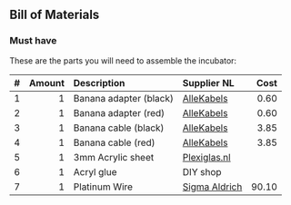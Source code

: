 ## Bill of Materials



### Must have

These are the parts you will need to assemble the incubator:

#|Amount|Description|Supplier NL|Cost
------------: | ------------: | :------------ | :------------ | ------------:
1|1|Banana adapter (black)|[AlleKabels](http://www.allekabels.nl/banaan-stekker/39/1067383/banaan-chassisdeel.html)|0.60
2|1|Banana adapter (red)|[AlleKabels](http://www.allekabels.nl/banaan-stekker/39/1067384/banaan-chassisdeel.html)|0.60
3|1|Banana cable (black)|[AlleKabels](http://www.allekabels.nl/banaan-stekker/39/1064779/meetsnoer.html)|3.85
4|1|Banana cable (red)|[AlleKabels](http://www.allekabels.nl/banaan-stekker/39/1064782/meetsnoer.html)|3.85
5|1|3mm Acrylic sheet|[Plexiglas.nl](http://www.plexiglas.nl/)|
6|1|Acryl glue|DIY shop|
7|1|Platinum Wire|[Sigma Aldrich](http://www.sigmaaldrich.com/catalog/product/sigma/ep1330?lang=en&region=NL)|90.10

